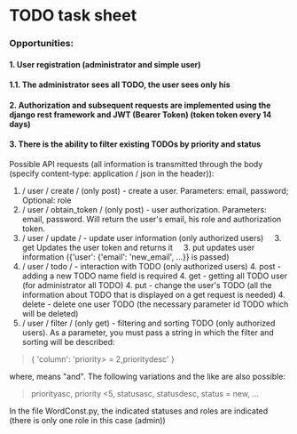 # TODO task sheet
### Opportunities:
#### 1. User registration (administrator and simple user)
#### 1.1. The administrator sees all TODO, the user sees only his
#### 2. Authorization and subsequent requests are implemented using the django rest framework and JWT (Bearer Token) (token token every 14 days)
#### 3. There is the ability to filter existing TODOs by priority and status

Possible API requests (all information is transmitted through the body (specify content-type: application / json in the header)):
1. / user / create / (only post) - create a user. Parameters: email, password; Optional: role
2. / user / obtain_token / (only post) - user authorization. Parameters: email, password. Will return the user's email, his role and authorization token.
3. / user / update / - update user information (only authorized users)
    3. get Updates the user token and returns it
    3. put updates user information ({'user': {'email': 'new_email', ...}} is passed)
4. / user / todo / - interaction with TODO (only authorized users)
    4. post - adding a new TODO name field is required
    4. get - getting all TODO user (for administrator all TODO)
    4. put - change the user's TODO (all the information about TODO that is displayed on a get request is needed)
    4. delete - delete one user TODO (the necessary parameter id TODO which will be deleted)
5. / user / filter / (only get) - filtering and sorting TODO (only authorized users). As a parameter, you must pass a string in which the filter and sorting will be described:
> {
> 'column': 'priority> = 2,prioritydesc'
>}

where, means "and".
The following variations and the like are also possible:
> priorityasc, priority <5, statusasc, statusdesc, status = new, ...

In the file WordConst.py, the indicated statuses and roles are indicated (there is only one role in this case (admin))